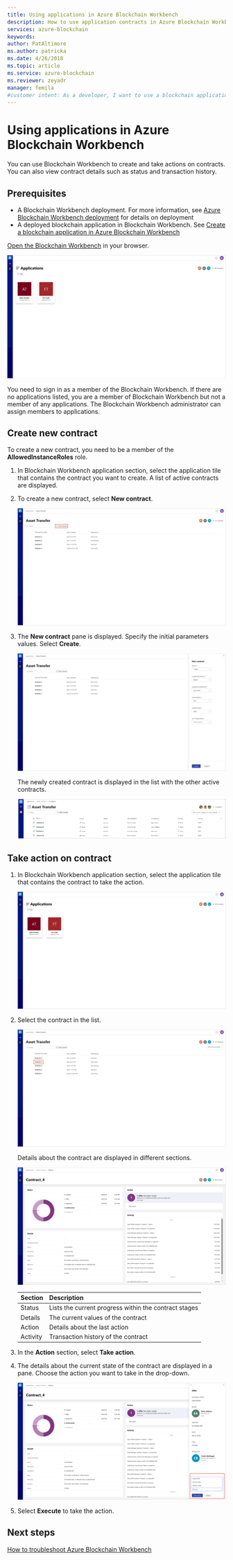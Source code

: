 ```yaml
---
title: Using applications in Azure Blockchain Workbench
description: How to use application contracts in Azure Blockchain Workbench.
services: azure-blockchain
keywords: 
author: PatAltimore
ms.author: patricka
ms.date: 4/26/2018
ms.topic: article
ms.service: azure-blockchain
ms.reviewer: zeyadr
manager: femila
#customer intent: As a developer, I want to use a blockchain application I created in Azure Blockchain Workbench.
---
```


# Using applications in Azure Blockchain Workbench

You can use Blockchain Workbench to create and take actions on contracts. You can also view contract details such as status and transaction history.

## Prerequisites

* A Blockchain Workbench deployment. For more information, see [Azure Blockchain Workbench deployment](blockchain-workbench-deploy.md) for details on deployment
* A deployed blockchain application in Blockchain Workbench. See [Create a blockchain application in Azure Blockchain Workbench]()

[Open the Blockchain Workbench](blockchain-workbench-deploy.md#blockchain-workbench-web-url) in your browser.

![Blockchain Workbench](media/blockchain-workbench-use/workbench.png)

You need to sign in as a member of the Blockchain Workbench. If there are no applications listed, you are a member of Blockchain Workbench but not a member of any applications. The Blockchain Workbench administrator can assign members to applications.

## Create new contract 

To create a new contract, you need to be a member of the **AllowedInstanceRoles** role. 

1. In Blockchain Workbench application section, select the application tile that contains the contract you want to create. A list of active contracts are displayed.

2. To create a new contract, select **New contract**.

    ![New contract button](media/blockchain-workbench-use/contract-list.png)

3. The **New contract** pane is displayed. Specify the initial parameters values. Select **Create**.

    ![New contract pane](media/blockchain-workbench-use/new-contract.png)

    The newly created contract is displayed in the list with the other active contracts.

    ![Active contracts list](media/blockchain-workbench-use/active-contracts.png)

## Take action on contract

1. In Blockchain Workbench application section, select the application tile that contains the contract to take the action.

    ![Application list](media/blockchain-workbench-use/apps-list.png)

2. Select the contract in the list.

    ![Contract list](media/blockchain-workbench-use/select-contract.png)

    Details about the contract are displayed in different sections. 

    ![Contract details](media/blockchain-workbench-use/contract-details.png)

    | Section  | Description  |
    |---------|---------|
    | Status | Lists the current progress within the contract stages |
    | Details | The current values of the contract |
    | Action | Details about the last action |
    | Activity | Transaction history of the contract |
    
3. In the **Action** section, select **Take action**.

4. The details about the current state of the contract are displayed in a pane. Choose the action you want to take in the drop-down. 

    ![Take action](media/blockchain-workbench-use/take-action.png)

5. Select **Execute** to take the action.

## Next steps

[How to troubleshoot Azure Blockchain Workbench](blockchain-workbench-troubleshooting.md)